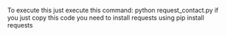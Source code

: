 To execute this just execute this command: python request_contact.py
if you just copy this code you need to install requests using pip install requests
